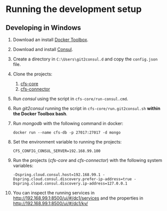 Running the development setup
=============================

Developing in Windows
---------------------

1. Download an install [Docker Toolbox](https://www.docker.com/products/docker-toolbox).
2. Download and install [Consul](https://www.consul.io/downloads.html).
3. Create a directory in `C:\Users\git2consul.d` and copy the `config.json` file.
4. Clone the projects:
	1. [cfs-core](https://github.com/commonms/cfs-core)
	2. [cfs-connector](https://github.com/commonms/cfs-connector)
5. Run *consul* using the script in `cfs-core/run-consul.cmd`.
6. Run *git2consul* running the script in `cfs-core/run.git2consul.sh` **within the Docker Toolbox bash**.
7. Run *mongodb* with the following command in docker:

	```
	docker run --name cfs-db -p 27017:27017 -d mongo
	```
8. Set the environment variable to running the projects:

	```
	CFS_CONFIG_CONSUL_SERVER=192.168.99.100
	```
9. Run the projects (*cfs-core* and *cfs-connector*) with the following system variables:

	```
	-Dspring.cloud.consul.host=192.168.99.1 -Dspring.cloud.consul.discovery.prefer-ip-address=true -Dspring.cloud.consul.discovery.ip-address=127.0.0.1
	```
10. You can inspect the running services in http://192.168.99.1:8500/ui/#/dc1/services
and the properties in http://192.168.99.1:8500/ui/#/dc1/kv/